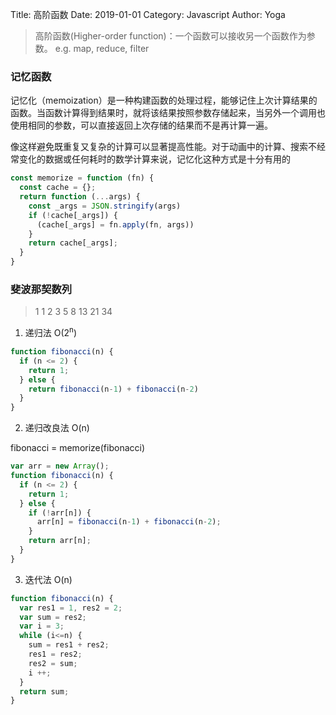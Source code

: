 Title: 高阶函数
Date: 2019-01-01
Category: Javascript
Author: Yoga

> 高阶函数(Higher-order function)：一个函数可以接收另一个函数作为参数。 e.g. map, reduce, filter

### 记忆函数

记忆化（memoization）是一种构建函数的处理过程，能够记住上次计算结果的函数。当函数计算得到结果时，就将该结果按照参数存储起来，当另外一个调用也使用相同的参数，可以直接返回上次存储的结果而不是再计算一遍。

像这样避免既重复又复杂的计算可以显著提高性能。对于动画中的计算、搜索不经常变化的数据或任何耗时的数学计算来说，记忆化这种方式是十分有用的

```js
const memorize = function (fn) {
  const cache = {};
  return function (...args) {
    const _args = JSON.stringify(args)
    if (!cache[_args]) {
      (cache[_args] = fn.apply(fn, args))
    }
    return cache[_args];
  }
}
```

### 斐波那契数列

> 1 1 2 3 5 8 13 21 34

1. 递归法 O(2<sup>n</sup>)

```js
function fibonacci(n) {
  if (n <= 2) {
    return 1;
  } else {
    return fibonacci(n-1) + fibonacci(n-2)
  }
}
```

2. 递归改良法 O(n)

fibonacci = memorize(fibonacci)

```js
var arr = new Array();
function fibonacci(n) {
  if (n <= 2) {
    return 1;
  } else {
    if (!arr[n]) {
      arr[n] = fibonacci(n-1) + fibonacci(n-2);
    }
    return arr[n];
  }
}
```

3. 迭代法 O(n)

```js
function fibonacci(n) {
  var res1 = 1, res2 = 2;
  var sum = res2;
  var i = 3;
  while (i<=n) {
    sum = res1 + res2;
    res1 = res2;
    res2 = sum;
    i ++;
  }
  return sum;
}
```